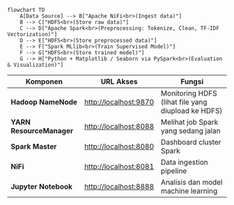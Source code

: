 ```mermaid
flowchart TD
    A[Data Source] --> B["Apache NiFi<br>(Ingest data)"]
    B --> C["HDFS<br>(Store raw data)"]
    C --> D["Apache Spark<br>(Preprocessing: Tokenize, Clean, TF-IDF Vectorization)"]
    D --> E["HDFS<br>(Store preprocessed data)"]
    E --> F["Spark MLlib<br>(Train Supervised Model)"]
    F --> G["HDFS<br>(Store trained model)"]
    G --> H["Python + Matplotlib / Seaborn via PySpark<br>(Evaluation & Visualization)"]
```

| Komponen                 | URL Akses                                      | Fungsi                                             |
| ------------------------ | ---------------------------------------------- | -------------------------------------------------- |
| **Hadoop NameNode**      | [http://localhost:9870](http://localhost:9870) | Monitoring HDFS (lihat file yang diupload ke HDFS) |
| **YARN ResourceManager** | [http://localhost:8088](http://localhost:8088) | Melihat job Spark yang sedang jalan                |
| **Spark Master**         | [http://localhost:8080](http://localhost:8080) | Dashboard cluster Spark                            |
| **NiFi**                 | [http://localhost:8081](http://localhost:8081) | Data ingestion pipeline                            |
| **Jupyter Notebook**     | [http://localhost:8888](http://localhost:8888) | Analisis dan model machine learning                |

